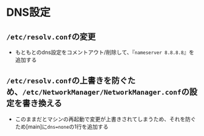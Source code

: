 # DNS設定
## `/etc/resolv.conf`の変更
* もともとのdns設定をコメントアウト/削除して、『`nameserver 8.8.8.8`』を追加する

## `/etc/resolv.conf`の上書きを防ぐため、`/etc/NetworkManager/NetworkManager.conf`の設定を書き換える
* このままだとマシンの再起動で変更が上書きされてしまうため、それを防ぐため[main]に`dns=none`の1行を追加する